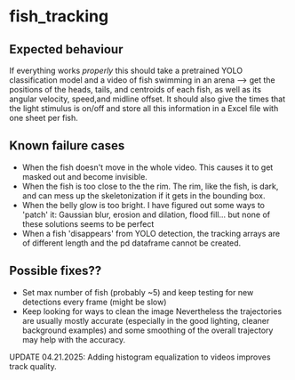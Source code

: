 # fish_tracking
## Expected behaviour
If everything works *properly* this should take a pretrained YOLO classification model and a video of fish swimming in an arena --> get the positions of the heads, tails, and centroids of each fish, as well as its angular velocity, speed,and midline offset. It should also give the times that the light stimulus is on/off and store all this information in a Excel file with one sheet per fish.
## Known failure cases
- When the fish doesn't move in the whole video. This causes it to get masked out and become invisible.
- When the fish is too close to the the rim. The rim, like the fish, is dark, and can mess up the skeletonization if it gets in the bounding box.
- When the belly glow is too bright. I have figured out some ways to 'patch' it: Gaussian blur, erosion and dilation, flood fill... but none of these solutions seems to be perfect
- When a fish 'disappears' from YOLO detection, the tracking arrays are of different length and the pd dataframe cannot be created.

## Possible fixes??
- Set max number of fish (probably ~5) and keep testing for new detections every frame (might be slow)
- Keep looking for ways to clean the image
Nevertheless the trajectories are usually mostly accurate (especially in the good lighting, cleaner background examples) and some smoothing of the overall trajectory may help with the accuracy.

UPDATE 04.21.2025: Adding histogram equalization to videos improves track quality. 
